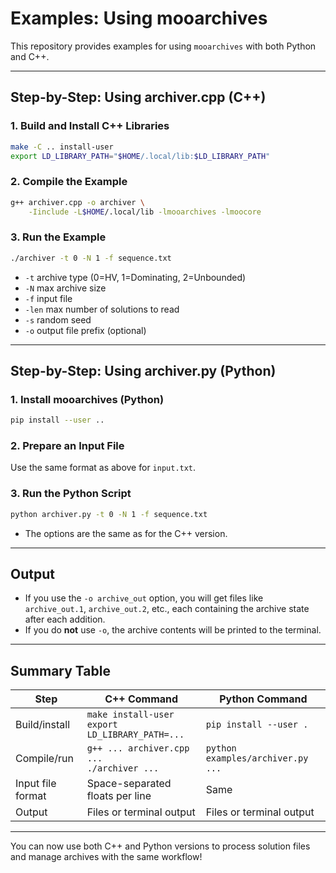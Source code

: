 # Examples: Using mooarchives

This repository provides examples for using `mooarchives` with both Python and C++.

---

## Step-by-Step: Using archiver.cpp (C++)

### 1. **Build and Install C++ Libraries**

```bash
make -C .. install-user
export LD_LIBRARY_PATH="$HOME/.local/lib:$LD_LIBRARY_PATH"
```

### 2. **Compile the Example**

```bash
g++ archiver.cpp -o archiver \
    -Iinclude -L$HOME/.local/lib -lmooarchives -lmoocore
```

### 3. **Run the Example**

```bash
./archiver -t 0 -N 1 -f sequence.txt 
```
- `-t` archive type (0=HV, 1=Dominating, 2=Unbounded)
- `-N` max archive size
- `-f` input file
- `-len` max number of solutions to read
- `-s` random seed
- `-o` output file prefix (optional)

---

## Step-by-Step: Using archiver.py (Python)

### 1. **Install mooarchives (Python)**

```bash
pip install --user ..
```

### 2. **Prepare an Input File**

Use the same format as above for `input.txt`.

### 3. **Run the Python Script**

```bash
python archiver.py -t 0 -N 1 -f sequence.txt
```
- The options are the same as for the C++ version.

---

## Output

- If you use the `-o archive_out` option, you will get files like `archive_out.1`, `archive_out.2`, etc., each containing the archive state after each addition.
- If you do **not** use `-o`, the archive contents will be printed to the terminal.

---

## Summary Table

| Step                | C++ Command                                               | Python Command                                      |
|---------------------|----------------------------------------------------------|-----------------------------------------------------|
| Build/install       | `make install-user`<br>`export LD_LIBRARY_PATH=...`      | `pip install --user .`                              |
| Compile/run         | `g++ ... archiver.cpp ...`<br>`./archiver ...`           | `python examples/archiver.py ...`                   |
| Input file format   | Space-separated floats per line                          | Same                                                |
| Output              | Files or terminal output                                 | Files or terminal output                            |

---

You can now use both C++ and Python versions to process solution files and manage archives with the same workflow!
